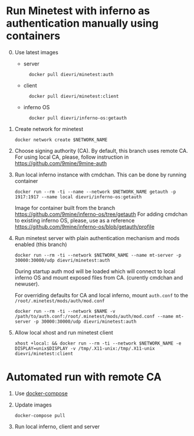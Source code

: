 # Run Minetest with inferno as authentication manually using containers

0.  Use latest images

    - server

            docker pull dievri/minetest:auth

    - client

            docker pull dievri/minetest:client

    - inferno OS

            docker pull dievri/inferno-os:getauth

1.  Create network for minetest

        docker network create $NETWORK_NAME

2.  Choose signing authority (CA). By default, this branch uses remote CA. For using local CA, please, follow instruction in https://github.com/9mine/9mine-auth

3.  Run local inferno instance with cmdchan. This can be done by running container

        docker run --rm -ti --name --network $NETWORK_NAME getauth -p 1917:1917 --name local dievri/inferno-os:getauth

    Image for container built from the branch https://github.com/9mine/inferno-os/tree/getauth For adding cmdchan to existing inferno OS, please, use as a reference https://github.com/9mine/inferno-os/blob/getauth/profile

4.  Run minetest server with plain authentication mechanism and mods enabled (this branch)

        docker run --rm -ti --network $NETWORK_NAME --name mt-server -p 30000:30000/udp dievri/minetest:auth

    During startup auth mod will be loaded which will connect to local inferno OS and mount exposed files from CA. (curently cmdchan and newuser).

    For overriding defaults for CA and local inferno, mount `auth.conf` to the `/root/.minetest/mods/auth/mod.conf`

        docker run --rm -ti --network $NAME -v /path/to/auth.conf:/root/.minetest/mods/auth/mod.conf --name mt-server -p 30000:30000/udp dievri/minetest:auth

5.  Allow local xhost and run minetest client

        xhost +local: && docker run --rm -ti --network $NETWORK_NAME -e DISPLAY=unix$DISPLAY -v /tmp/.X11-unix:/tmp/.X11-unix dievri/minetest:client

# Automated run with remote CA
1. Use [docker-compose](https://docs.docker.com/compose/)

2.  Update images 
        
        docker-compose pull

3. Run local inferno, client and server

